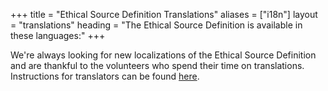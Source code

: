 +++
title = "Ethical Source Definition Translations"
aliases = ["i18n"]
layout = "translations"
heading = "The Ethical Source Definition is available in these languages:"
+++

We're always looking for new localizations of the Ethical Source Definition and are thankful to the volunteers who spend their time on translations. Instructions for translators can be found [here](https://github.com/EthicalSource/ethicalsource.dev#translating).

